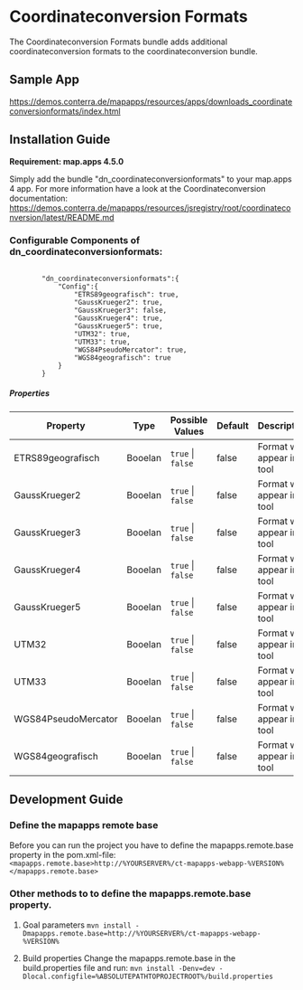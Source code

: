 # Coordinateconversion Formats
The Coordinateconversion Formats bundle adds additional coordinateconversion formats to the coordinateconversion bundle.

## Sample App
https://demos.conterra.de/mapapps/resources/apps/downloads_coordinateconversionformats/index.html

## Installation Guide
**Requirement: map.apps 4.5.0**

Simply add the bundle "dn_coordinateconversionformats" to your map.apps 4 app.
For more information have a look at the Coordinateconversion documentation:
https://demos.conterra.de/mapapps/resources/jsregistry/root/coordinateconversion/latest/README.md

### Configurable Components of dn_coordinateconversionformats:
``` 

        "dn_coordinateconversionformats":{
            "Config":{
                "ETRS89geografisch": true,
                "GaussKrueger2": true,
                "GaussKrueger3": false,
                "GaussKrueger4": true,
                "GaussKrueger5": true,
                "UTM32": true,
                "UTM33": true,
                "WGS84PseudoMercator": true,
                "WGS84geografisch": true
            }
        }
```

##### Properties
 | Property                       | Type     | Possible Values               | Default            | Description                                                 |
 |--------------------------------|----------|-------------------------------|--------------------|-------------------------------------------------------------|
 | ETRS89geografisch              | Booelan  | ```true``` &#124; ```false``` |   false            | Format will appear in tool                                  |
 | GaussKrueger2                  | Booelan  | ```true``` &#124; ```false``` |   false            | Format will appear in tool                                  |
 | GaussKrueger3                  | Booelan  | ```true``` &#124; ```false``` |   false            | Format will appear in tool                                  |
 | GaussKrueger4                  | Booelan  |```true``` &#124; ```false```  |   false            | Format will appear in tool                                  |
 | GaussKrueger5                  | Booelan  |```true``` &#124; ```false```  |   false            | Format will appear in tool                                  |
 | UTM32                          | Booelan  |```true``` &#124; ```false```  |   false            | Format will appear in tool                                  |
 | UTM33                          | Booelan  |```true``` &#124; ```false```  |   false            | Format will appear in tool                                  |
 | WGS84PseudoMercator            | Booelan  |```true``` &#124; ```false```  |   false            | Format will appear in tool                                  |
 | WGS84geografisch               | Booelan  |```true``` &#124; ```false```  |   false            | Format will appear in tool                                  |


## Development Guide
### Define the mapapps remote base
Before you can run the project you have to define the mapapps.remote.base property in the pom.xml-file:
`<mapapps.remote.base>http://%YOURSERVER%/ct-mapapps-webapp-%VERSION%</mapapps.remote.base>`

### Other methods to to define the mapapps.remote.base property.
1. Goal parameters
`mvn install -Dmapapps.remote.base=http://%YOURSERVER%/ct-mapapps-webapp-%VERSION%`

2. Build properties
Change the mapapps.remote.base in the build.properties file and run:
`mvn install -Denv=dev -Dlocal.configfile=%ABSOLUTEPATHTOPROJECTROOT%/build.properties`

